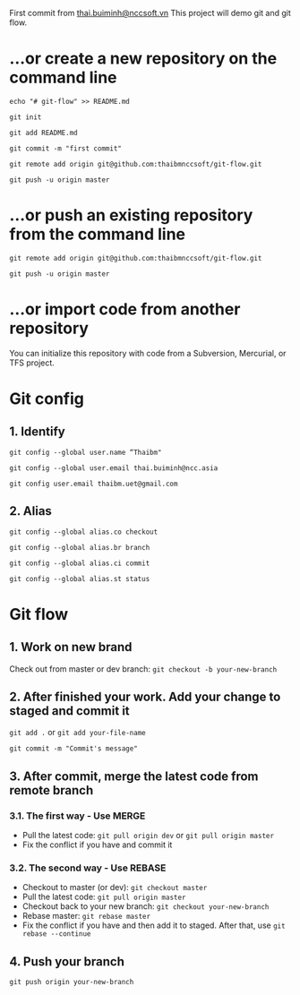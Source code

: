 First commit from thai.buiminh@nccsoft.vn
This project will demo git and git flow.

# …or create a new repository on the command line
`echo "# git-flow" >> README.md`

`git init`

`git add README.md`

`git commit -m "first commit"`

`git remote add origin git@github.com:thaibmnccsoft/git-flow.git`

`git push -u origin master`

# …or push an existing repository from the command line
`git remote add origin git@github.com:thaibmnccsoft/git-flow.git`

`git push -u origin master`

# …or import code from another repository
You can initialize this repository with code from a Subversion, Mercurial, or TFS project.

# Git config 
## 1. Identify

`git config --global user.name “Thaibm"`

`git config --global user.email thai.buiminh@ncc.asia`

`git config user.email thaibm.uet@gmail.com`

## 2. Alias

`git config --global alias.co checkout`

`git config --global alias.br branch` 

`git config --global alias.ci commit` 

`git config --global alias.st status`

# Git flow
## 1. Work on new brand
Check out from master or dev branch: `git checkout -b your-new-branch` 

## 2. After finished your work. Add your change to staged and commit it
`git add .` or `git add your-file-name`

`git commit -m "Commit's message"`

## 3. After commit, merge the latest code from remote branch
### 3.1. The first way - Use MERGE
- Pull the latest code: `git pull origin dev` or `git pull origin master`
- Fix the conflict if you have and commit it

### 3.2. The second way - Use REBASE
- Checkout to master (or dev): `git checkout master`
- Pull the latest code: `git pull origin master`
- Checkout back to your new branch: `git checkout your-new-branch`
- Rebase master: `git rebase master`
- Fix the conflict if you have and then add it to staged. After that, use `git rebase --continue`

## 4. Push your branch
`git push origin your-new-branch`
